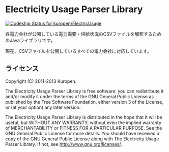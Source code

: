 # Electricity Usage Parser Library

[ ![Codeship Status for kuropen/ElectricUsage](https://www.codeship.io/projects/aaeba7f0-31d3-0132-635c-36278fb2817f/status)](https://www.codeship.io/projects/40190)

各電力会社が公開している電力需要・供給状況のCSVファイルを解釈するためのJavaライブラリです。

現在、CSVファイルを公開しているすべての電力会社に対応しています。

## ライセンス

Copyright (C) 2011-2013 Kuropen.

The Electricity Usage Parser Library is free software:
you can redistribute it and/or modify it
under the terms of the GNU General Public License as published by
the Free Software Foundation, either version 3 of the License, or
(at your option) any later version.

The Electricity Usage Parser Library is distributed in the hope that
it will be useful, but WITHOUT ANY WARRANTY; without even the implied 
warranty of MERCHANTABILITY or FITNESS FOR A PARTICULAR PURPOSE.
See the GNU General Public License for more details.
You should have received a copy of the GNU General Public License
along with The Electricity Usage Parser Library.
If not, see <http://www.gnu.org/licenses/>.
